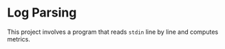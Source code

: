 # Log Parsing

This project involves a program that reads `stdin` line by line and computes metrics.
